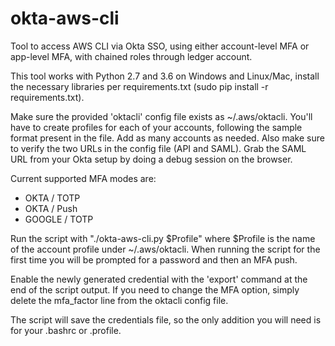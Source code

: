 # okta-aws-cli

Tool to access AWS CLI via Okta SSO, using either account-level MFA or app-level MFA, with chained roles through ledger account.

This tool works with Python 2.7 and 3.6 on Windows and Linux/Mac, install the necessary libraries per requirements.txt (sudo pip install -r requirements.txt).

Make sure the provided 'oktacli' config file exists as ~/.aws/oktacli. You'll have to create profiles for each of your accounts, following the sample format present in the file. Add as many accounts as needed. Also make sure to verify the two URLs in the config file (API and SAML). Grab the SAML URL from your Okta setup by doing a debug session on the browser.

Current supported MFA modes are:
- OKTA / TOTP
- OKTA / Push
- GOOGLE / TOTP

Run the script with "./okta-aws-cli.py $Profile" where $Profile is the name of the account profile under ~/.aws/oktacli. When running the script for the first time you will be prompted for a password and then an MFA push. 

Enable the newly generated credential with the 'export' command at the end of the script output. If you need to change the MFA option, simply delete the mfa_factor line from the oktacli config file. 

The script will save the credentials file, so the only addition you will need is for your .bashrc or .profile.
